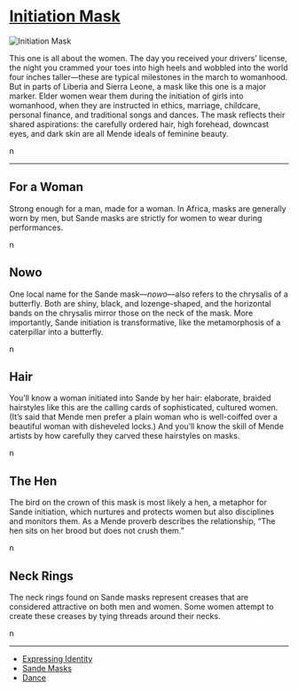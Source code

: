 # [Initiation Mask](http://artsmia.github.io/griot/#/o/1937)
![Initiation Mask](http://api.artsmia.org/images/1937/medium.jpg)

<p>This one is all about the women. The day you received your drivers’ license, the night you crammed your toes into high heels and wobbled into the world four inches taller—these are typical milestones in the march to womanhood. But in parts of Liberia and Sierra Leone, a mask like this one is a major marker. Elder women wear them during the initiation of girls into womanhood, when they are instructed in ethics, marriage, childcare, personal finance, and traditional songs and dances. The mask reflects their shared aspirations: the carefully ordered hair, high forehead, downcast eyes, and dark skin are all Mende ideals of feminine beauty.</p>n

---

## For a Woman
<p>Strong enough for a man, made for a woman. In Africa, masks are generally worn by men, but Sande masks are strictly for women to wear during performances.</p>n

## Nowo
<p>One local name for the Sande mask—<i>nowo</i>—also refers to the chrysalis of a butterfly. Both are shiny, black, and lozenge-shaped, and the horizontal bands on the chrysalis mirror those on the neck of the mask. More importantly, Sande initiation is transformative, like the metamorphosis of a caterpillar into a butterfly.</p>n

## Hair
<p>You’ll know a woman initiated into Sande by her hair: elaborate, braided hairstyles like this are the calling cards of sophisticated, cultured women. (It’s said that Mende men prefer a plain woman who is well-coiffed over a beautiful woman with disheveled locks.) And you’ll know the skill of Mende artists by how carefully they carved these hairstyles on masks.</p>n

## The Hen
<p>The bird on the crown of this mask is most likely a hen, a metaphor for Sande initiation, which nurtures and protects women but also disciplines and monitors them. As a Mende proverb describes the relationship, “The hen sits on her brood but does not crush them.”</p>n

## Neck Rings
<p>The neck rings found on Sande masks represent creases that are considered attractive on both men and women. Some women attempt to create these creases by tying threads around their necks.</p>n

---

* [Expressing Identity](http://artsmia.github.io/griot/#/stories/382)
* [Sande Masks](http://artsmia.github.io/griot/#/stories/283)
* [Dance](http://artsmia.github.io/griot/#/stories/281)
